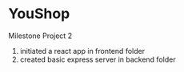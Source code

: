 # YouShop

Milestone Project 2

1. initiated a react app in frontend folder
2. created basic express server in backend folder
